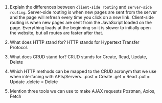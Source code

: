 1.  Explain the differences between `client-side routing` and `server-side routing`.
Server-side routing is when new pages are sent from the server and the page will refresh every time
you click on a new link. Client-side routing is when new pages are sent from the JavaScript loaded
on the page. Everything loads at the beginning so it is slower to initially open the website, but all routes
are faster after that.

2.  What does HTTP stand for?
HTTP stands for Hypertext Transfer Protocol.

3.  What does CRUD stand for?
CRUD stands for Create, Read, Update, Delete

4.  Which HTTP methods can be mapped to the CRUD acronym that we use when interfacing with APIs/Servers.
.post = Create
.get = Read
.put = Update
.delete = Delete

5.  Mention three tools we can use to make AJAX requests
Postman, Axios, Fetch
